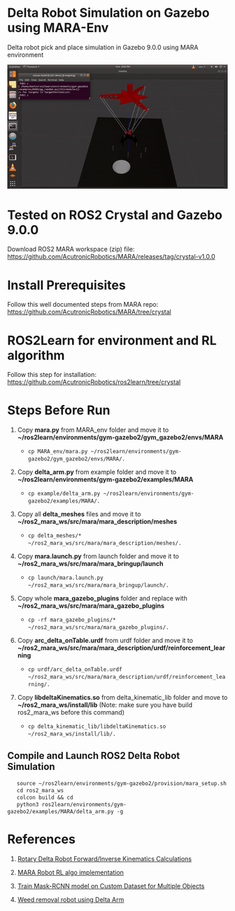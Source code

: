 # Delta Robot Simulation on Gazebo using MARA-Env

Delta robot pick and place simulation in Gazebo 9.0.0 using MARA environment

![](demo/DeltaRobotPickandplaceapplication.gif)


# Tested on ROS2 Crystal and Gazebo 9.0.0
Download ROS2 MARA workspace (zip) file: https://github.com/AcutronicRobotics/MARA/releases/tag/crystal-v1.0.0

# Install Prerequisites
Follow this well documented steps from MARA repo: https://github.com/AcutronicRobotics/MARA/tree/crystal

# ROS2Learn for environment and RL algorithm
Follow this step for installation: https://github.com/AcutronicRobotics/ros2learn/tree/crystal

# Steps Before Run
1. Copy **mara.py** from MARA_env folder and move it to **~/ros2learn/environments/gym-gazebo2/gym_gazebo2/envs/MARA**
   - `cp MARA_env/mara.py ~/ros2learn/environments/gym-gazebo2/gym_gazebo2/envs/MARA/.`
   
2. Copy **delta_arm.py** from example folder and move it to **~/ros2learn/environments/gym-gazebo2/examples/MARA**
   - `cp example/delta_arm.py ~/ros2learn/environments/gym-gazebo2/examples/MARA/.`
   
3. Copy all **delta_meshes** files and move it to **~/ros2_mara_ws/src/mara/mara_description/meshes**
   - `cp delta_meshes/* ~/ros2_mara_ws/src/mara/mara_description/meshes/.`
   
4. Copy **mara.launch.py** from launch folder and move it to **~/ros2_mara_ws/src/mara/mara_bringup/launch**
   - `cp launch/mara.launch.py ~/ros2_mara_ws/src/mara/mara_bringup/launch/.`
   
5. Copy whole **mara_gazebo_plugins** folder and replace with **~/ros2_mara_ws/src/mara/mara_gazebo_plugins**
   - `cp -rf mara_gazebo_plugins/* ~/ros2_mara_ws/src/mara/mara_gazebo_plugins/.`
   
6. Copy **arc_delta_onTable.urdf** from urdf folder and move it to **~/ros2_mara_ws/src/mara/mara_description/urdf/reinforcement_learning**
   - `cp urdf/arc_delta_onTable.urdf ~/ros2_mara_ws/src/mara/mara_description/urdf/reinforcement_learning/.`
   
7. Copy **libdeltaKinematics.so** from delta_kinematic_lib folder and move to **~/ros2_mara_ws/install/lib**
(Note: make sure you have build ros2_mara_ws before this command)
   - `cp delta_kinematic_lib/libdeltaKinematics.so ~/ros2_mara_ws/install/lib/.`
 
## Compile and Launch ROS2 Delta Robot Simulation
```
   source ~/ros2learn/environments/gym-gazebo2/provision/mara_setup.sh
   cd ros2_mara_ws
   colcon build && cd
   python3 ros2learn/environments/gym-gazebo2/examples/MARA/delta_arm.py -g
```
# References
1. [Rotary Delta Robot Forward/Inverse Kinematics Calculations](https://www.marginallyclever.com/other/samples/fk-ik-test.html)

2. [MARA Robot RL algo implementation](https://github.com/AcutronicRobotics/gym-gazebo2)

3. [Train Mask-RCNN model on Custom Dataset for Multiple Objects](https://github.com/AutoRoboCulture/mask-rcnn-for-multiple-objects.git)

4. [Weed removal robot using Delta Arm](https://github.com/AutoRoboCulture/nindamani-the-weed-removal-robot.git)
